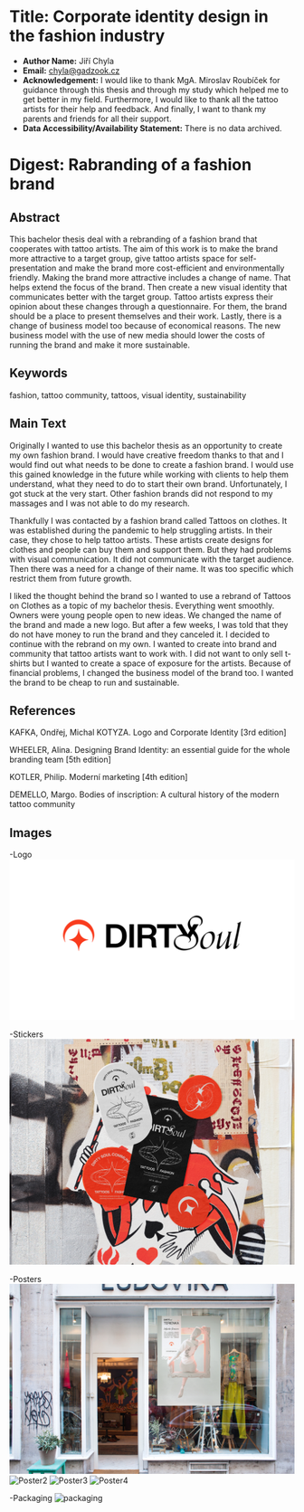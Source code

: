 # Title: Corporate identity design in the fashion industry

- **Author Name:** Jiří Chyla
- **Email:** chyla@gadzook.cz
- **Acknowledgement:** I would like to thank MgA. Miroslav Roubíček for guidance through this thesis and through my study which helped me to get better in my field. Furthermore, I would like to thank all the tattoo artists for their help and feedback. And finally, I want to thank my parents and friends for all their support.
- **Data Accessibility/Availability Statement:** There is no data archived.

# Digest: Rabranding of a fashion brand
## Abstract
This bachelor thesis deal with a rebranding of a fashion brand that cooperates with tattoo artists. The aim of this work is to make the brand more attractive to a target group, give tattoo artists space for self-presentation and make the brand more cost-efficient and environmentally friendly. Making the brand more attractive includes a change of name. That helps extend the focus of the brand. Then create a new visual identity that communicates better with the target group. Tattoo artists express their opinion about these changes through a questionnaire. For them, the brand should be a place to present themselves and their work. Lastly, there is a change of business model too because of economical reasons. The new business model with the use of new media should lower the costs of running the brand and make it more sustainable.
## Keywords
fashion, tattoo community, tattoos, visual identity, sustainability 
## Main Text
Originally I wanted to use this bachelor thesis as an opportunity to create my own fashion brand. I would have creative freedom thanks to that and I would find out what needs to be done to create a fashion brand. I would use this gained knowledge in the future while working with clients to help them understand, what they need to do to start their own brand. Unfortunately, I got stuck at the very start. Other fashion brands did not respond to my massages and I was not able to do my research.

Thankfully I was contacted by a fashion brand called Tattoos on clothes.  It was established during the pandemic to help struggling artists. In their case, they chose to help tattoo artists. These artists create designs for clothes and people can buy them and support them. But they had problems with visual communication. It did not communicate with the target audience. Then there was a need for a change of their name. It was too specific which restrict them from future growth.

I liked the thought behind the brand so I wanted to use a rebrand of Tattoos on Clothes as a topic of my bachelor thesis. Everything went smoothly. Owners were young people open to new ideas. We changed the name of the brand and made a new logo. But after a few weeks, I was told that they do not have money to run the brand and they canceled it. I decided to continue with the rebrand on my own. I wanted to create into brand and community that tattoo artists want to work with. I did not want to only sell t-shirts but I wanted to create a space of exposure for the artists. Because of financial problems, I changed the business model of the brand too. I wanted the brand to be cheap to run and sustainable.

## References
KAFKA, Ondřej, Michal KOTYZA. Logo and Corporate Identity [3rd edition]

WHEELER, Alina. Designing Brand Identity: an essential guide for the whole branding team [5th edition]

KOTLER, Philip. Moderní marketing [4th edition]

DEMELLO, Margo. Bodies of inscription: A cultural history of the modern tattoo community

## Images

-Logo
![Logo](img/Logo.png)

-Stickers
![Stickers](img/27_urban_poster_mockup.jpg)

-Posters
![Poster1](img/81_urban_poster_mockup.jpg)
![Poster2](img/114_urban_poster_mockup.jpg)
![Poster3](img/133_urban_poster_mockup.jpg)
![Poster4](img/outdoor.jpg)

-Packaging
![packaging](Mockup_vlastni_vsechno.jpg)

